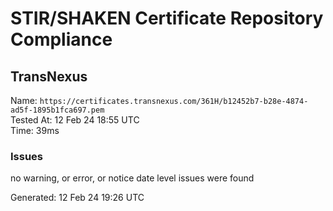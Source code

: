 # STIR/SHAKEN Certificate Repository Compliance

## TransNexus

Name: `https://certificates.transnexus.com/361H/b12452b7-b28e-4874-ad5f-1895b1fca697.pem`\
Tested At: 12 Feb 24 18:55 UTC\
Time: 39ms

### Issues

no warning, or error, or notice date level issues were found

Generated: 12 Feb 24 19:26 UTC